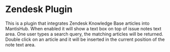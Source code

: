 Zendesk Plugin
==============

This is a plugin that integrates Zendesk Knowledge Base articles into MantisHub.  When enabled
it will show a text box on top of issue notes text area.  One user types a search query, the matching
articles will be returned.  Double click on an article and it will be inserted in the current position
of the note text area.

